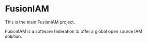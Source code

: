 # FusionIAM

This is the main FusionIAM project.

FusionIAM is a software federation to offer a global open source IAM solution.